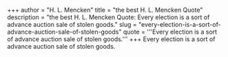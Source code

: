 +++
author = "H. L. Mencken"
title = "the best H. L. Mencken Quote"
description = "the best H. L. Mencken Quote: Every election is a sort of advance auction sale of stolen goods."
slug = "every-election-is-a-sort-of-advance-auction-sale-of-stolen-goods"
quote = '''Every election is a sort of advance auction sale of stolen goods.'''
+++
Every election is a sort of advance auction sale of stolen goods.
